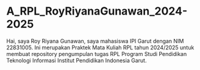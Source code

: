 # A_RPL_RoyRiyanaGunawan_2024-2025
Hai, saya Roy Riyana Gunawan, saya mahasiswa IPI Garut dengan NIM 22831005.
Ini merupakan Praktek Mata Kuliah RPL tahun 2024/2025 untuk membuat repository pengumpulan tugas RPL Program Studi Pendidikan Teknologi Informasi Institut Pendidikan Indonesia Garut.
